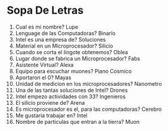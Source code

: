 # Sopa De Letras

1. Cual es mi nombre? Lupe
2. Lenguage de las Computadoras? Binario
3. Intel es una empresa de? Soluciones
4. Material en un Microprocesador? Silicio
5. Cuando se corta el lingote obtenemos? Oblea
6. Lugar donde se fabrica un Microprocesador? Fabs
7. Asistente Virtual? Alexa
8. Equipo para escuchar muones? Piano Cosmico
9. Aportaron el 0? Mayas
10. Unidad de medicion en los microprocesadores? Nanometro
11. Una de las tantas soluciones de Intel? Drones
12. Intel empezo actividades con 33? Ingenieros
13. El silicio proviene de? Arena
14. Es microprocesador es el, para las computadoras? Cerebro
15. Me gustaria trabajar en? Intel
16. Nombre de particulas que entran a la tierra? Muon
